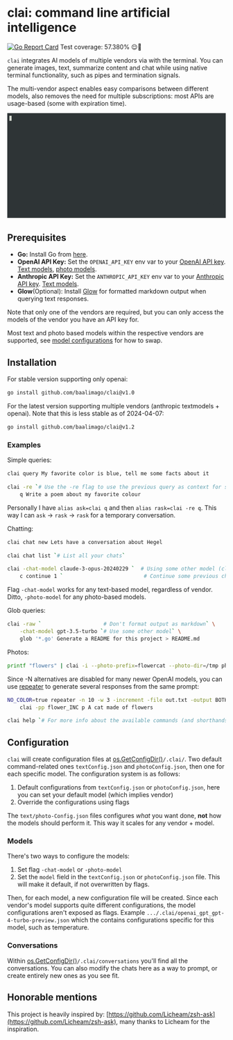 # clai: command line artificial intelligence
[![Go Report Card](https://goreportcard.com/badge/github.com/baalimago/clai)](https://goreportcard.com/report/github.com/baalimago/clai)
Test coverage: 57.380% 😌👏

`clai` integrates AI models of multiple vendors via with the terminal.
You can generate images, text, summarize content and chat while using native terminal functionality, such as pipes and termination signals.

The multi-vendor aspect enables easy comparisons between different models, also removes the need for multiple subscriptions: most APIs are usage-based (some with expiration time).

![clai_in_action_example](./img/example.gif "Example of clai in action")

## Prerequisites
- **Go:** Install Go from [here](https://golang.org/doc/install).
- **OpenAI API Key:** Set the `OPENAI_API_KEY` env var to your [OpenAI API key](https://platform.openai.com/docs/quickstart/step-2-set-up-your-api-key). [Text models](https://platform.openai.com/docs/models/gpt-4-and-gpt-4-turbo), [photo models](https://platform.openai.com/docs/models/dall-e).
- **Anthropic API Key:** Set the `ANTHROPIC_API_KEY` env var to your [Anthropic API key](https://console.anthropic.com/login?returnTo=%2F). [Text models](https://docs.anthropic.com/claude/docs/models-overview#model-recommendations).
- **Glow**(Optional): Install [Glow](https://github.com/charmbracelet/glow) for formatted markdown output when querying text responses.

Note that only one of the vendors are required, but you can only access the models of the vendor you have an API key for.

Most text and photo based models within the respective vendors are supported, see [model configurations](#models) for how to swap.

## Installation
For stable version supporting only openai:
```bash
go install github.com/baalimago/clai@v1.0
```

For the latest version supporting multiple vendors (anthropic textmodels + openai). Note that this is less stable as of 2024-04-07:
```bash
go install github.com/baalimago/clai@v1.2
```


### Examples

Simple queries:
```bash
clai query My favorite color is blue, tell me some facts about it
```
```bash
clai -re `# Use the -re flag to use the previous query as context for some next query` \
    q Write a poem about my favorite colour 
```

Personally I have `alias ask=clai q` and then `alias rask=clai -re q`.
This way I can `ask` -> `rask` -> `rask` for a temporary conversation.

Chatting:
```bash
clai chat new Lets have a conversation about Hegel
```
```bash
clai chat list `# List all your chats`
```
```bash
clai -chat-model claude-3-opus-20240229 `  # Using some other model (clai@v1.1+)` \
    c continue 1 `                          # Continue some previous chat` 
```

Flag `-chat-model` works for any text-based model, regardless of vendor. 
Ditto, `-photo-model` for any photo-based models.

Glob queries:
```bash
clai -raw `                    # Don't format output as markdown` \
    -chat-model gpt-3.5-turbo `# Use some other model` \
    glob '*.go' Generate a README for this project > README.md
```

Photos:
```bash
printf "flowers" | clai -i --photo-prefix=flowercat --photo-dir=/tmp photo "A cat made out of {}"
```
Since -N alternatives are disabled for many newer OpenAI models, you can use [repeater](https://github.com/baalimago/repeater) to generate several responses from the same prompt:
```bash
NO_COLOR=true repeater -n 10 -w 3 -increment -file out.txt -output BOTH \
    clai -pp flower_INC p A cat made of flowers
```

```bash
clai help `# For more info about the available commands (and shorthands)`
```

## Configuration
`clai` will create configuration files at [os.GetConfigDir()](https://pkg.go.dev/os#UserConfigDir)`/.clai/`.
Two default command-related ones `textConfig.json` and `photoConfig.json`, then one for each specific model.
The configuration system is as follows:
1. Default configurations from `textConfig.json` or `photoConfig.json`, here you can set your default model (which implies vendor)
1. Override the configurations using flags

The `text/photo-Config.json` files configures _what_ you want done, **not** how the models should perform it.
This way it scales for any vendor + model.

### Models
There's two ways to configure the models:
1. Set flag `-chat-model` or `-photo-model` 
1. Set the `model` field in the `textConfig.json` or `photoConfig.json` file. This will make it default, if not overwritten by flags.

Then, for each model, a new configuration file will be created.
Since each vendor's model supports quite different configurations, the model configurations aren't exposed as flags.
Example `.../.clai/openai_gpt_gpt-4-turbo-preview.json` which the contains configurations specific for this model, such as temperature.

### Conversations
Within [os.GetConfigDir()](https://pkg.go.dev/os#UserConfigDir)`/.clai/conversations` you'll find all the conversations.
You can also modify the chats here as a way to prompt, or create entirely new ones as you see fit.

## Honorable mentions
This project is heavily inspired by: [https://github.com/Licheam/zsh-ask](https://github.com/Licheam/zsh-ask), many thanks to Licheam for the inspiration.
